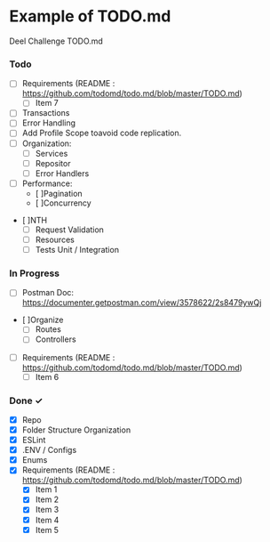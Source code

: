 # Example of TODO.md

Deel Challenge TODO.md

### Todo
- [ ] Requirements (README : https://github.com/todomd/todo.md/blob/master/TODO.md)
    - [ ] Item 7 
- [ ] Transactions
- [ ] Error Handling
- [ ] Add Profile Scope toavoid code replication.
- [ ] Organization:
    - [ ] Services
    - [ ] Repositor
    - [ ] Error Handlers
- [ ] Performance:
    - [ ]Pagination
    - [ ]Concurrency
- [ ]NTH
    - [ ] Request Validation
    - [ ] Resources
    - [ ] Tests Unit / Integration
    
### In Progress

- [ ] Postman Doc: https://documenter.getpostman.com/view/3578622/2s8479ywQj
- [ ]Organize 
    - [ ] Routes
    - [ ] Controllers
- [ ] Requirements (README : https://github.com/todomd/todo.md/blob/master/TODO.md)
    - [ ] Item 6 

### Done ✓

- [x] Repo 
- [x] Folder Structure Organization
- [x] ESLint
- [x] .ENV / Configs
- [x] Enums
- [x] Requirements (README : https://github.com/todomd/todo.md/blob/master/TODO.md)
    - [x] Item 1 
    - [x] Item 2 
    - [x] Item 3 
    - [x] Item 4 
    - [x] Item 5 
